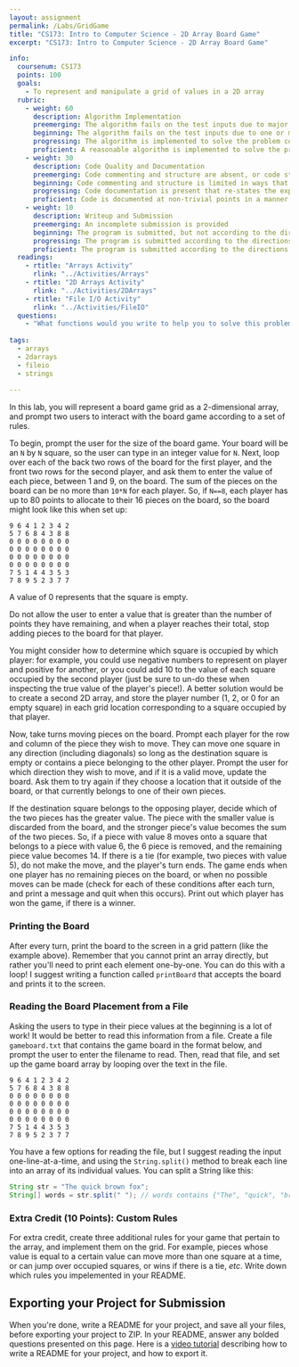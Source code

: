 ```yaml
---
layout: assignment
permalink: /Labs/GridGame
title: "CS173: Intro to Computer Science - 2D Array Board Game"
excerpt: "CS173: Intro to Computer Science - 2D Array Board Game"

info:
  coursenum: CS173
  points: 100
  goals:
    - To represent and manipulate a grid of values in a 2D array
  rubric:
    - weight: 60
      description: Algorithm Implementation
      preemerging: The algorithm fails on the test inputs due to major issues, or the program fails to compile and/or run
      beginning: The algorithm fails on the test inputs due to one or more minor issues
      progressing: The algorithm is implemented to solve the problem correctly according to given test inputs, but would fail if executed in a general case due to a minor issue or omission in the algorithm design or implementation
      proficient: A reasonable algorithm is implemented to solve the problem which correctly solves the problem according to the given test inputs, and would be reasonably expected to solve the problem in the general case
    - weight: 30
      description: Code Quality and Documentation
      preemerging: Code commenting and structure are absent, or code structure departs significantly from best practice, and/or the code departs significantly from the style guide
      beginning: Code commenting and structure is limited in ways that reduce the readability of the program, and/or there are minor departures from the style guide
      progressing: Code documentation is present that re-states the explicit code definitions, and/or code is written that mostly adheres to the style guide
      proficient: Code is documented at non-trivial points in a manner that enhances the readability of the program, and code is written according to the style guide
    - weight: 10
      description: Writeup and Submission
      preemerging: An incomplete submission is provided
      beginning: The program is submitted, but not according to the directions in one or more ways (for example, because it is lacking a readme writeup or missing answers to written questions)
      progressing: The program is submitted according to the directions with a minor omission or correction needed, including a readme writeup describing the solution and answering nearly all questions posed in the instructions
      proficient: The program is submitted according to the directions, including a readme writeup describing the solution and answering all questions posed in the instructions
  readings:
    - rtitle: "Arrays Activity"
      rlink: "../Activities/Arrays"     
    - rtitle: "2D Arrays Activity"
      rlink: "../Activities/2DArrays"          
    - rtitle: "File I/O Activity"
      rlink: "../Activities/FileIO" 
  questions:
    - "What functions would you write to help you to solve this problem?"
    
tags:
  - arrays
  - 2darrays
  - fileio
  - strings
  
---
```


In this lab, you will represent a board game grid as a 2-dimensional array, and prompt two users to interact with the board game according to a set of rules.

To begin, prompt the user for the size of the board game.  Your board will be an `N` by `N` square, so the user can type in an integer value for `N`.  Next, loop over each of the back two rows of the board for the first player, and the front two rows for the second player, and ask them to enter the value of each piece, between 1 and 9, on the board.  The sum of the pieces on the board can be no more than `10*N` for each player.  So, if `N==8`, each player has up to 80 points to allocate to their 16 pieces on the board, so the board might look like this when set up:

```
9 6 4 1 2 3 4 2
5 7 6 8 4 3 8 8
0 0 0 0 0 0 0 0
0 0 0 0 0 0 0 0
0 0 0 0 0 0 0 0
0 0 0 0 0 0 0 0 
7 5 1 4 4 3 5 3
7 8 9 5 2 3 7 7
```

A value of 0 represents that the square is empty.

Do not allow the user to enter a value that is greater than the number of points they have remaining, and when a player reaches their total, stop adding pieces to the board for that player.

You might consider how to determine which square is occupied by which player: for example, you could use negative numbers to represent on player and positive for another, or you could add 10 to the value of each square occupied by the second player (just be sure to un-do these when inspecting the true value of the player's piece!).  A better solution would be to create a second 2D array, and store the player number (1, 2, or 0 for an empty square) in each grid location corresponding to a square occupied by that player.

Now, take turns moving pieces on the board.  Prompt each player for the row and column of the piece they wish to move.  They can move one square in any direction (including diagonals) so long as the destination square is empty or contains a piece belonging to the other player.  Prompt the user for which direction they wish to move, and if it is a valid move, update the board.  Ask them to try again if they choose a location that it outside of the board, or that currently belongs to one of their own pieces.

If the destination square belongs to the opposing player, decide which of the two pieces has the greater value.  The piece with the smaller value is discarded from the board, and the stronger piece's value becomes the sum of the two pieces.  So, if a piece with value 8 moves onto a square that belongs to a piece with value 6, the 6 piece is removed, and the remaining piece value becomes 14.  If there is a tie (for example, two pieces with value 5), do not make the move, and the player's turn ends.  The game ends when one player has no remaining pieces on the board, or when no possible moves can be made (check for each of these conditions after each turn, and print a message and quit when this occurs).  Print out which player has won the game, if there is a winner.

### Printing the Board
After every turn, print the board to the screen in a grid pattern (like the example above).  Remember that you cannot print an array directly, but rather you'll need to print each element one-by-one.  You can do this with a loop!  I suggest writing a function called `printBoard` that accepts the board and prints it to the screen.

### Reading the Board Placement from a File
Asking the users to type in their piece values at the beginning is a lot of work!  It would be better to read this information from a file.  Create a file `gameboard.txt` that contains the game board in the format below, and prompt the user to enter the filename to read.  Then, read that file, and set up the game board array by looping over the text in the file.  

```
9 6 4 1 2 3 4 2
5 7 6 8 4 3 8 8
0 0 0 0 0 0 0 0
0 0 0 0 0 0 0 0
0 0 0 0 0 0 0 0
0 0 0 0 0 0 0 0 
7 5 1 4 4 3 5 3
7 8 9 5 2 3 7 7
```

You have a few options for reading the file, but I suggest reading the input one-line-at-a-time, and using the `String.split()` method to break each line into an array of its individual values.  You can split a String like this:

```java
String str = "The quick brown fox";
String[] words = str.split(" "); // words contains {"The", "quick", "brown", "fox"}
```

### Extra Credit (10 Points): Custom Rules

For extra credit, create three additional rules for your game that pertain to the array, and implement them on the grid.  For example, pieces whose value is equal to a certain value can move more than one square at a time, or can jump over occupied squares, or wins if there is a tie, *etc*.  Write down which rules you impelemented in your README.

## Exporting your Project for Submission

When you're done, write a README for your project, and save all your files, before exporting your project to ZIP.  In your README, answer any bolded questions presented on this page.  Here is a [video tutorial](../Modules/IDE/Module2) describing how to write a README for your project, and how to export it.